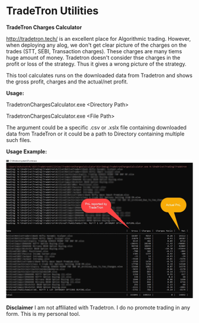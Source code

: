 # TradeTron Utilities
**TradeTron Charges Calculator**

http://tradetron.tech/ is an excellent place for Algorithmic trading. However, when deploying any alog, we don't get clear picture of the charges on the trades (STT, SEBI, Transaction charges). These charges are many tiems huge amount of money. Tradetron doesn't consider thse charges in the profit or loss of the strategy. Thus it gives a wrong picture of the strategy.

This tool calculates runs on the downloaded data from Tradetron and shows the gross profit, charges and the actual/net profit.

**Usage:**

TradetronChargesCalculator.exe \<Directory Path\>

TradetronChargesCalculator.exe \<File Path\>

The argument could be a specific .csv or .xslx file containing downloaded data from TradeTron or it could be a path to Directory containing multiple such files.

**Usage Example:**

<img title="a title" alt="Usage Example" src="/docs/images/RunImage.jpg">

**Disclaimer**
I am not affiliated with Tradetron. I do no promote trading in any form. This is my personal tool.
